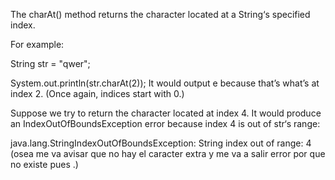 The charAt() method returns the character located at a String‘s specified index.

For example:

String str = "qwer";

System.out.println(str.charAt(2));
It would output e because that’s what’s at index 2. (Once again, indices start with 0.)

Suppose we try to return the character located at index 4. It would produce an IndexOutOfBoundsException error because index 4 is out of str‘s range:

java.lang.StringIndexOutOfBoundsException: String index out of range: 4 (osea me va avisar que  no hay el caracter extra y me va a salir error por que no existe pues .)